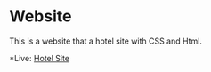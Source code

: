 # Website
 This is a website that a hotel site with CSS and Html.

 *Live: <a target="_blank"  href="https://esrakaya1.github.io/hotel-site/">Hotel Site</a>


